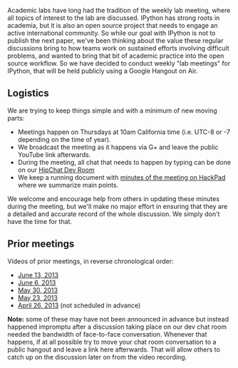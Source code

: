 Academic labs have long had the tradition of the weekly lab meeting, where all topics of interest to the lab are discussed.  IPython has strong roots in academia, but it is also an open source project that needs to engage an active international community.  So while our goal with IPython is not to publish the next paper, we've been thinking about the value these regular discussions bring to how teams work on sustained efforts involving difficult problems, and wanted to bring that bit of academic practice into the open source workflow.  So we have decided to conduct weekly "lab meetings" for IPython, that will be held publicly using a Google Hangout on Air.

## Logistics

We are trying to keep things simple and with a minimum of new moving parts:

* Meetings happen on Thursdays at 10am California time (i.e. UTC-8 or -7 depending on the time of year).
* We broadcast the meeting as it happens via G+ and leave the public YouTube link afterwards.
* During the meeting, all chat that needs to happen by typing can be done on our [HipChat Dev Room](https://www.hipchat.com/ghtNzvmfC)
* We keep a running document with [minutes of the meeting on HackPad](https://hackpad.com/IPython-dev-meetings-6wTSjJt7TZK) where we summarize main points.  

We welcome and encourage help from others in updating these minutes during the meeting, but we'll make no major effort in ensuring that they are a detailed and accurate record of the whole discussion.  We simply don't have the time for that.

## Prior meetings

Videos of prior meetings, in reverse chronological order:

* [June 13, 2013](http://youtu.be/UUjTAq8cCcs)
* [June 6, 2013](http://youtu.be/5zyvJYX0vj8)
* [May 30, 2013](http://youtu.be/9tel25TGqws)
* [May 23, 2013](http://youtu.be/vSSL4jJYpu4)
* [April 26, 2013](http://youtu.be/Yb35M8cW7o4) (not scheduled in advance)

**Note:** some of these may have not been announced in advance but instead happened impromptu after a discussion taking place on our dev chat room needed the bandwidth of face-to-face conversation.  Whenever that happens, if at all possible try to move your chat room conversation to a public hangout and leave a link here afterwards.  That will allow others to catch up on the discussion later on from the video recording.